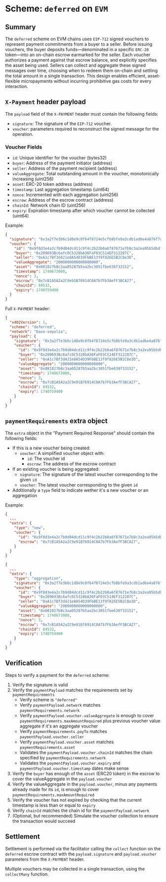 # Scheme: `deferred` on `EVM`

## Summary

The `deferred` scheme on EVM chains uses `EIP-712` signed vouchers to represent payment commitments from a buyer to a seller. Before issuing vouchers, the buyer deposits funds—denominated in a specific `ERC-20` token—into an on-chain escrow earmarked for the seller. Each voucher authorizes a   payment against that escrow balance, and explicitly specifies the asset being used.
Sellers can collect and aggregate these signed messages over time, choosing when to redeem them on-chain and settling the total amount in a single transaction.
This design enables efficient, asset-flexible micropayments without incurring prohibitive gas costs for every interaction.

## `X-Payment` header payload

The `payload` field of the `X-PAYMENT` header must contain the following fields:

- `signature`: The signature of the `EIP-712` voucher.
- `voucher`: parameters required to reconstruct the signed message for the operation.

### Voucher Fields

- `id`: Unique identifier for the voucher (bytes32)
- `buyer`: Address of the payment initiator (address)
- `seller`: Address of the payment recipient (address)
- `valueAggregate`: Total outstanding amount in the voucher, monotonically increasing (uint256)
- `asset`: ERC-20 token address (address)
- `timestamp`: Last aggregation timestamp (uint64)
- `nonce`: Incremented with each aggregation (uint256)
- `escrow`: Address of the escrow contract (address)
- `chainId`: Network chain ID (uint256)
- `expiry`: Expiration timestamp after which voucher cannot be collected (uint64)

Example:

```json
{
  "signature": "0x3a2f7e3b6c1d8e9c0f64f8724e5cfb8bfe9a3cdb1ad6e4a876f7d418e47e96b11a23346a1b0e60c8d3a4c4fd0150a244ab4b0e6d6c5fa4103f8fa8fd2870a3c81b",
  "voucher": {
    "id": "0x9f8d3e4a2c7b9d04dcd11c9f4c2b22b0a6f87671e7b8c3a2ea95b5dbdf4040bc",
    "buyer": "0x209693Bc6afc0C5328bA36FaF03C514EF312287C",
    "seller": "0xA1c7Bf3d421e8A54D39FbBE13f9f826E5B2C8e3D",
    "valueAggregate": "2000000000000000000",
    "asset": "0x081827b8c3aa05287b5aa2bc3051fbe638f33152",
    "timestamp": 1740673000,
    "nonce": 3,
    "escrow": "0x7cB1A5A2a2C9e91B76914C0A7b7Fb3AefF3BCA27",
    "chainId": 84532,
    "expiry": 1740759400
  }
}
```

Full `X-PAYMENT` header:

```json
{
  "x402Version": 1,
  "scheme": "deferred",
  "network": "base-sepolia",
  "payload": {
    "signature": "0x3a2f7e3b6c1d8e9c0f64f8724e5cfb8bfe9a3cdb1ad6e4a876f7d418e47e96b11a23346a1b0e60c8d3a4c4fd0150a244ab4b0e6d6c5fa4103f8fa8fd2870a3c81b",
    "voucher": {
      "id": "0x9f8d3e4a2c7b9d04dcd11c9f4c2b22b0a6f87671e7b8c3a2ea95b5dbdf4040bc",
      "buyer": "0x209693Bc6afc0C5328bA36FaF03C514EF312287C",
      "seller": "0xA1c7Bf3d421e8A54D39FbBE13f9f826E5B2C8e3D",
      "valueAggregate": "2000000000000000000",
      "asset": "0x081827b8c3aa05287b5aa2bc3051fbe638f33152",
      "timestamp": 1740673000,
      "nonce": 3,
      "escrow": "0x7cB1A5A2a2C9e91B76914C0A7b7Fb3AefF3BCA27",
      "chainId": 84532,
      "expiry": 1740759400
    }
  }
}
```

## `paymentRequirements` extra object

The `extra` object in the "Payment Required Response" should contain the following fields:
- If this is a new voucher being created:
  - `voucher`: A simplified voucher object with:
    - `id`: The voucher id
    - `escrow`: The address of the escrow contract
- If an existing voucher is being aggregated:
  - `signature`: The signature of the latest voucher corresponding to the given `id`
  - `voucher`: The latest voucher corresponding to the given `id`
- Additionally a `type` field to indicate wether it's a new voucher or an aggregation

Example:

```json
{
  ...
  "extra": {
    "type": "new",
    "voucher": {
      "id": "0x9f8d3e4a2c7b9d04dcd11c9f4c2b22b0a6f87671e7b8c3a2ea95b5dbdf4040bc",
      "escrow": "0x7cB1A5A2a2C9e91B76914C0A7b7Fb3AefF3BCA27",
    }
  }
}

{
  ...
  "extra": {
    "type": "aggregation",
    "signature": "0x3a2f7e3b6c1d8e9c0f64f8724e5cfb8bfe9a3cdb1ad6e4a876f7d418e47e96b11a23346a1b0e60c8d3a4c4fd0150a244ab4b0e6d6c5fa4103f8fa8fd2870a3c81b",
    "voucher": {
      "id": "0x9f8d3e4a2c7b9d04dcd11c9f4c2b22b0a6f87671e7b8c3a2ea95b5dbdf4040bc",
      "buyer": "0x209693Bc6afc0C5328bA36FaF03C514EF312287C",
      "seller": "0xA1c7Bf3d421e8A54D39FbBE13f9f826E5B2C8e3D",
      "valueAggregate": "2000000000000000000",
      "asset": "0x081827b8c3aa05287b5aa2bc3051fbe638f33152",
      "timestamp": 1740673000,
      "nonce": 3,
      "escrow": "0x7cB1A5A2a2C9e91B76914C0A7b7Fb3AefF3BCA27",
      "chainId": 84532,
      "expiry": 1740759400
    }
  }
}
```

## Verification

Steps to verify a payment for the `deferred` scheme:

1. Verify the signature is valid
2. Verify the `paymentPayload` matches the requirements set by `paymentRequirements`
    - Verify scheme is `"deferred"`
    - Verify `paymentPayload.network` matches `paymentRequirements.network`
    - Verify `paymentPayload.voucher.valueAggregate` is enough to cover `paymentRequirements.maxAmountRequired` plus previous voucher value aggregate if it's an aggregate voucher
    - Verify `paymentRequirements.payTo` matches `paymentPayload.voucher.seller`
    - Verify `paymentPayload.voucher.asset` matches `paymentRequirements.asset`
    - Validates the `paymentPayload.voucher.chainId` matches the chain specified by `paymentRequirements.network`
    - Validates the `paymentPayload.voucher.expiry` and `paymentPayload.voucher.timestamp` dates make sense
3. Verify the `buyer` has enough of the `asset` (ERC20 token) in the escrow to cover the valueAggregate in the `payload.voucher`
4. Verify the valueAggregate in the `payload.voucher`, minus any payments already made for its `id`, is enough to cover `paymentRequirements.maxAmountRequired`
5. Verify the voucher has not expired by checking that the current timestamp is less than or equal to `expiry`
6. Verify `chainId` matches the chain id for the `paymentPayload.network`
7. (Optional, but recommended) Simulate the voucher collection to ensure the transaction would succeed

## Settlement

Settlement is performed via the facilitator calling the `collect` function on the `deferred` escrow contract with the `payload.signature` and `payload.voucher` parameters from the `X-PAYMENT` header.

Multiple vouchers may be collected in a single transaction, using the `collectMany` function.
